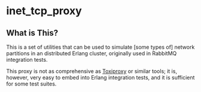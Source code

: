 # inet_tcp_proxy

## What is This?

This is a set of utilities that can be used to simulate [some types of] network partitions
in an distributed Erlang cluster, originally used in RabbitMQ integration tests.

This proxy is not as comprehensive as [Toxiproxy](https://github.com/Shopify/toxiproxy) or similar tools;
it is, however, very easy to embed into Erlang integration tests, and it is sufficient for some
test suites.
